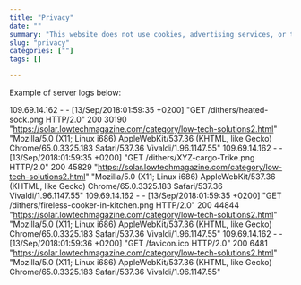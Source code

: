 ```yaml
---
title: "Privacy"
date: ""
summary: "This website does not use cookies, advertising services, or tracking codes. We collect server logs to understand traffic on the server. This information is viewed only by us and is not used to make user profiles."
slug: "privacy"
categories: [""]
tags: []

---
```


Example of server logs below:

109.69.14.162 - - [13/Sep/2018:01:59:35 +0200] "GET
/dithers/heated-sock.png HTTP/2.0" 200 30190
"https://solar.lowtechmagazine.com/category/low-tech-solutions2.html"
"Mozilla/5.0 (X11; Linux i686) AppleWebKit/537.36 (KHTML, like Gecko)
Chrome/65.0.3325.183 Safari/537.36 Vivaldi/1.96.1147.55"
109.69.14.162 - - [13/Sep/2018:01:59:35 +0200] "GET
/dithers/XYZ-cargo-Trike.png HTTP/2.0" 200 45829
"https://solar.lowtechmagazine.com/category/low-tech-solutions2.html"
"Mozilla/5.0 (X11; Linux i686) AppleWebKit/537.36 (KHTML, like Gecko)
Chrome/65.0.3325.183 Safari/537.36 Vivaldi/1.96.1147.55"
109.69.14.162 - - [13/Sep/2018:01:59:35 +0200] "GET
/dithers/fireless-cooker-in-kitchen.png HTTP/2.0" 200 44844
"https://solar.lowtechmagazine.com/category/low-tech-solutions2.html"
"Mozilla/5.0 (X11; Linux i686) AppleWebKit/537.36 (KHTML, like Gecko)
Chrome/65.0.3325.183 Safari/537.36 Vivaldi/1.96.1147.55"
109.69.14.162 - - [13/Sep/2018:01:59:36 +0200] "GET /favicon.ico
HTTP/2.0" 200 6481
"https://solar.lowtechmagazine.com/category/low-tech-solutions2.html"
"Mozilla/5.0 (X11; Linux i686) AppleWebKit/537.36 (KHTML, like Gecko)
Chrome/65.0.3325.183 Safari/537.36 Vivaldi/1.96.1147.55"